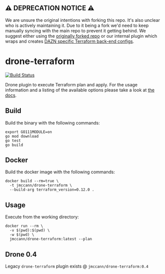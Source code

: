 ## ⚠️ DEPRECATION NOTICE ⚠️ 

We are unsure the original intentions with forking this repo. It's also unclear who is actively maintaining it. Due to it being a fork we'd need to keep manually syncing with the main repo to prevent it getting behind. We suggest either using the [originally forked repo](jmccann/drone-terraform) or our internal plugin which wraps and creates [DAZN specific Terraform back-end configs](https://github.com/getndazn/drone-terraform-nzad). 

# drone-terraform

[![Build Status](http://beta.drone.io/api/badges/jmccann/drone-terraform/status.svg)](http://beta.drone.io/jmccann/drone-terraform)

Drone plugin to execute Terraform plan and apply. For the usage information and
a listing of the available options please take a look at [the docs](https://github.com/jmccann/drone-terraform/blob/master/DOCS.md).

## Build

Build the binary with the following commands:

```
export GO111MODULE=on
go mod download
go test
go build
```

## Docker

Build the docker image with the following commands:

```
docker build --rm=true \
  -t jmccann/drone-terraform \
  --build-arg terraform_version=0.12.0 .
```

## Usage

Execute from the working directory:

```
docker run --rm \
  -v $(pwd):$(pwd) \
  -w $(pwd) \
  jmccann/drone-terraform:latest --plan
```

## Drone 0.4

Legacy `drone-terraform` plugin exists @ `jmccann/drone-terraform:0.4`
